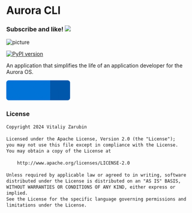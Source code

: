 # Aurora CLI

### Subscribe and like! <img src="https://github.com/keygenqt/aurora-cli/blob/main/data/star.gif" width="16px"/>

![picture](https://github.com/keygenqt/aurora-cli/blob/main/data/banner_round.png?raw=true)

[![PyPI version](https://badge.fury.io/py/aurora-cli.svg)](https://badge.fury.io/py/aurora-cli)

An application that simplifies the life of an application developer for the Aurora OS.

<p>
    <a href="https://keygenqt.github.io/aurora-cli">
        <img src="data/see_more.gif" width="170px"/>
    </a>
</p>

### License

```
Copyright 2024 Vitaliy Zarubin

Licensed under the Apache License, Version 2.0 (the "License");
you may not use this file except in compliance with the License.
You may obtain a copy of the License at

    http://www.apache.org/licenses/LICENSE-2.0

Unless required by applicable law or agreed to in writing, software
distributed under the License is distributed on an "AS IS" BASIS,
WITHOUT WARRANTIES OR CONDITIONS OF ANY KIND, either express or implied.
See the License for the specific language governing permissions and
limitations under the License.
```

